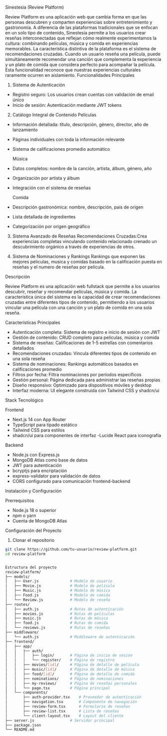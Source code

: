  Sinestesia (Review Platform)

Review Platform es una aplicación web que cambia forma en que las personas descubren y comparten experiencias sobre entretenimiento y gastronomía. A diferencia de las plataformas tradicionales que se enfocan en un solo tipo de contenido, Sinestesia permite a los usuarios crear reseñas interconectadas que reflejan cómo realmente experimentamos la cultura: combinando películas, música y comida en experiencias memorables.
La característica distintiva de la plataforma es el sistema de recomendaciones cruzadas. Cuando un usuario reseña una película, puede simultáneamente recomendar una canción que complementa la experiencia y un plato de comida que considera perfecto para acompañar la película. Esta funcionalidad reconoce que nuestras experiencias culturales raramente ocurren en aislamiento.
 Funcionalidades Principales

 1. Sistema de Autenticación 
- Registro seguro: Los usuarios crean cuentas con validación de email único
- Inicio de sesión: Autenticación mediante JWT tokens

2. Catálogo Integral de Contenido
   Películas
- Información detallada: título, descripción, género, director, año de lanzamiento
- Páginas individuales con toda la información relevante
- Sistema de calificaciones promedio automático

  Música
- Datos completos: nombre de la canción, artista, álbum, género, año
- Organización por artista y álbum
- Integración con el sistema de reseñas

  Comida
- Descripción gastronómica: nombre, descripción, país de origen
- Lista detallada de ingredientes
- Categorización por origen geográfico

3. Sistema Avanzado de Reseñas
Recomendaciones Cruzadas:Crea experiencias completas vinculando contenido relacionado crenado un descubrimiento orgánico a través de experiencias de otros.

4. Sistema de Nominaciones y Rankings
   Rankings que exponen las mejores peliculas, musica y comidas basado en la calificación puesta en reseñas y el numero de reseñas por película.

 Descripción

Review Platform es una aplicación web fullstack que permite a los usuarios descubrir, reseñar y recomendar películas, música y comida. La característica única del sistema es la capacidad de crear recomendaciones cruzadas entre diferentes tipos de contenido, permitiendo a los usuarios vincular una película con una canción y un plato de comida en una sola reseña.

 Características Principales

- Autenticación completa: Sistema de registro e inicio de sesión con JWT
- Gestión de contenido: CRUD completo para películas, música y comida
- Sistema de reseñas: Calificaciones de 1-5 estrellas con comentarios detallados
- Recomendaciones cruzadas: Vincula diferentes tipos de contenido en una sola reseña
- Sistema de nominaciones: Rankings automáticos basados en calificaciones promedio
- Filtros por fecha: Filtra nominaciones por períodos específicos
- Gestión personal: Página dedicada para administrar las reseñas propias
- Diseño responsivo: Optimizado para dispositivos móviles y desktop
- Interfaz moderna: UI elegante construida con Tailwind CSS y shadcn/ui

 Stack Tecnológico

Frontend
- Next.js 14 con App Router
- TypeScript para tipado estático
- Tailwind CSS para estilos
- shadcn/ui para componentes de interfaz
-Lucide React para iconografía

 Backend
- Node.js con Express.js
- MongoDB Atlas como base de datos
- JWT para autenticación
- bcryptjs para encriptación
- express-validator para validación de datos
- CORS configurado para comunicación frontend-backend

 Instalación y Configuración

 Prerrequisitos
- Node.js 18 o superior
- npm o yarn
- Cuenta de MongoDB Atlas

 Configuración del Proyecto

1. Clonar el repositorio
```bash
git clone https://github.com/tu-usuario/review-platform.git
cd review-platform


Estructura del proyecto
review-platform/
├── models/
│   ├── User.js              # Modelo de usuario
│   ├── Movie.js             # Modelo de película
│   ├── Music.js             # Modelo de música
│   ├── Food.js              # Modelo de comida
│   └── Review.js            # Modelo de reseña
├── routes/
│   ├── auth.js              # Rutas de autenticación
│   ├── movies.js            # Rutas de películas
│   ├── music.js             # Rutas de música
│   ├── food.js              # Rutas de comida
│   └── reviews.js           # Rutas de reseñas
├── middleware/
│   └── auth.js              # Middleware de autenticación
├── frontend/
│   ├── app/
│   │   ├── auth/
│   │   │   ├── login/       # Página de inicio de sesión
│   │   │   └── register/    # Página de registro
│   │   ├── movies/[id]/     # Página de detalle de película
│   │   ├── music/[id]/      # Página de detalle de música
│   │   ├── food/[id]/       # Página de detalle de comida
│   │   ├── nominations/     # Página de nominaciones
│   │   ├── my-reviews/      # Página de reseñas personales
│   │   └── page.tsx         # Página principal
│   └── components/
│       ├── auth-provider.tsx    # Proveedor de autenticación
│       ├── navigation.tsx       # Componente de navegación
│       ├── review-form.tsx      # Formulario de reseñas
│       ├── review-list.tsx      # Lista de reseñas
│       └── client-layout.tsx    # Layout del cliente
├── server.js                # Servidor principal
├── package.json
└── README.md
